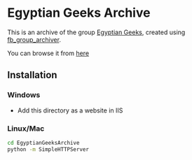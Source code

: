 # Egyptian Geeks Archive

This is an archive of the group [Egyptian Geeks](https://www.facebook.com/groups/egyptian.geeks/), created using [fb_group_archiver](https://github.com/egyptian-geeks/fb_group_archiver).

You can browse it from [here](http://egyptian-geeks.github.io/EgyptianGeeksArchive)

## Installation 
### Windows
- Add this directory as a website in IIS

### Linux/Mac
```sh
cd EgyptianGeeksArchive
python -m SimpleHTTPServer
```